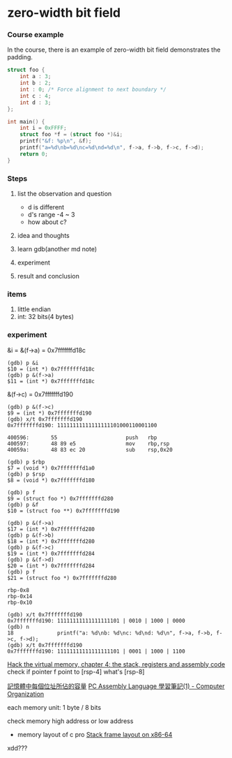 zero-width bit field
===

### Course example
In the course, there is an example of zero-width bit field demonstrates the padding.
```c
struct foo {
    int a : 3;
    int b : 2;
    int : 0; /* Force alignment to next boundary */
    int c : 4;
    int d : 3;
};

int main() {
    int i = 0xFFFF;
    struct foo *f = (struct foo *)&i;
	printf("&f: %p\n", &f);
    printf("a=%d\nb=%d\nc=%d\nd=%d\n", f->a, f->b, f->c, f->d);
    return 0;
}
```

### Steps
1. list the observation and question
	- d is different
	- d's range -4 ~ 3
	- how about c?

2. idea and thoughts
3. learn gdb(another md note)
4. experiment
5. result and conclusion

### items
1. little endian
2. int: 32 bits(4 bytes)

### experiment

&i = &(f->a) = 0x7fffffffd18c
```
(gdb) p &i
$10 = (int *) 0x7fffffffd18c
(gdb) p &(f->a)
$11 = (int *) 0x7fffffffd18c
```

&(f->c) = 0x7fffffffd190
```shell
(gdb) p &(f->c)
$9 = (int *) 0x7fffffffd190
(gdb) x/t 0x7fffffffd190
0x7fffffffd190: 11111111111111111101000110001100
```

```shell
400596:       55                      push   rbp
400597:       48 89 e5                mov    rbp,rsp
40059a:       48 83 ec 20             sub    rsp,0x20

(gdb) p $rbp
$7 = (void *) 0x7fffffffd1a0
(gdb) p $rsp
$8 = (void *) 0x7fffffffd180

(gdb) p f
$9 = (struct foo *) 0x7fffffffd280
(gdb) p &f
$10 = (struct foo **) 0x7fffffffd190

(gdb) p &(f->a)
$17 = (int *) 0x7fffffffd280
(gdb) p &(f->b)
$18 = (int *) 0x7fffffffd280
(gdb) p &(f->c)
$19 = (int *) 0x7fffffffd284
(gdb) p &(f->d)
$20 = (int *) 0x7fffffffd284
(gdb) p f
$21 = (struct foo *) 0x7fffffffd280

rbp-0x8
rbp-0x14
rbp-0x10

(gdb) x/t 0x7fffffffd190
0x7fffffffd190: 11111111111111111101 | 0010 | 1000 | 0000
(gdb) n
18              printf("a: %d\nb: %d\nc: %d\nd: %d\n", f->a, f->b, f->c, f->d);
(gdb) x/t 0x7fffffffd190
0x7fffffffd190: 11111111111111111101 | 0001 | 1000 | 1100
```
[Hack the virtual memory, chapter 4: the stack, registers and assembly code](https://github.com/holbertonschool/Hack-The-Virtual-Memory/tree/master/04.%20The%20Stack%2C%20registers%20and%20assembly%20code)
check if pointer f point to [rsp-4]
what's [rsp-8]

[記憶體中每個位址所佔的容量](https://www.ptt.cc/bbs/CSSE/M.1273025039.A.CBB.html)
[PC Assembly Language 學習筆記(1) - Computer Organization](http://godleon.blogspot.com/2008/01/memory-1-byte-byte-byte-memory-address.html)

each memory unit: 1 byte / 8 bits

check memory high address or low address

- memory layout of c pro
[Stack frame layout on x86-64](https://eli.thegreenplace.net/2011/09/06/stack-frame-layout-on-x86-64/)

xdd???
